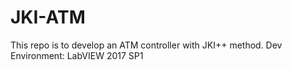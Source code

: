 # JKI-ATM
This repo is to develop an ATM controller with JKI++ method.
Dev Environment: LabVIEW 2017 SP1
